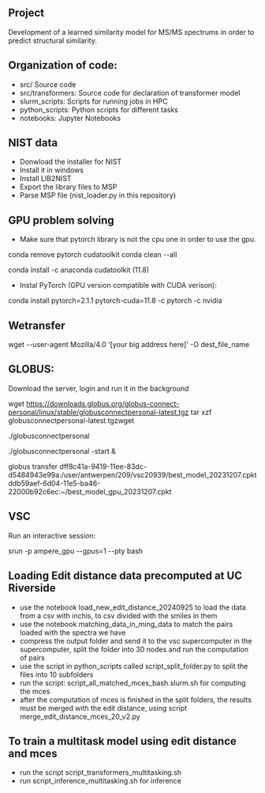 ## Project

Development of a learned similarity model for MS/MS spectrums in order to predict structural similarity.


## Organization of code:

* src/ Source code
* src/transformers: Source code for declaration of transformer model
* slurm_scripts: Scripts for running jobs in HPC
* python_scripts: Python scripts for different tasks
* notebooks: Jupyter Notebooks

## NIST data

* Donwload the installer for NIST
* Install it in windows
* Install LIB2NIST
* Export the library files to MSP
* Parse MSP file (nist_loader.py in this repository)
 



## GPU problem solving

* Make sure that pytorch library is not the cpu one in order to use the gpu.

conda remove pytorch cudatoolkit
conda clean --all

conda install -c anaconda cudatoolkit (11.8)

* Instal PyTorch (GPU version compatible with CUDA verison):

conda install pytorch=2.1.1 pytorch-cuda=11.8 -c pytorch -c nvidia

## Wetransfer

wget --user-agent Mozilla/4.0 '[your big address here]' -O dest_file_name

## GLOBUS:

Download the server, login and run it in the background

wget https://downloads.globus.org/globus-connect-personal/linux/stable/globusconnectpersonal-latest.tgz
 tar xzf globusconnectpersonal-latest.tgzwget 


./globusconnectpersonal

 ./globusconnectpersonal -start &

 globus transfer dff8c41a-9419-11ee-83dc-d5484943e99a:/user/antwerpen/209/vsc20939/best_model_20231207.cpkt ddb59aef-6d04-11e5-ba46-22000b92c6ec:~/best_model_gpu_20231207.cpkt



## VSC

Run an interactive session:

srun -p ampere_gpu --gpus=1 --pty bash


## Loading Edit distance data precomputed at UC Riverside
* use the notebook load_new_edit_distance_20240925 to load the  data from a csv with inchis, to csv divided with the smiles in them
* use the notebook matching_data_in_ming_data to match the pairs loaded with the spectra we have
* compress the output folder and send it to the vsc supercomputer in the supercomputer, split the folder into 30 nodes and run the computation of pairs
* use the script in python_scripts called script_split_folder.py to split the files into 10 subfolders
* run the script: script_all_matched_mces_bash.slurm.sh for computing the mces
* after the computation of mces is finished in the split folders, the results must be merged with the edit distance, using script merge_edit_distance_mces_20_v2.py

## To train a multitask model using edit distance and mces

* run the script script_transformers_multitasking.sh
* run script_inference_multitasking.sh for inference
